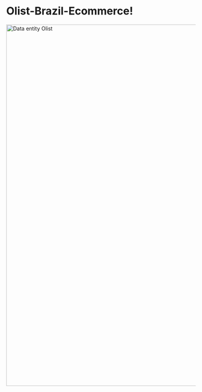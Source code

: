 # Olist-Brazil-Ecommerce!
<img width="962" alt="Data entity Olist" src="https://github.com/akbarfithrawan/Olist-Brazil-Ecommerce/assets/133627219/c3d6a137-5219-45d7-a9c0-426cffceafd0">
